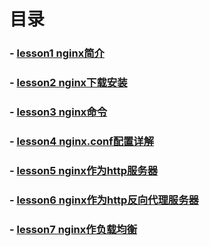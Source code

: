 
# 目录
### - [lesson1 nginx简介](https://github.com/yancongcong1/study-log/tree/master/nginx/简介.md)
### - [lesson2 nginx下载安装](https://github.com/yancongcong1/study-log/tree/master/nginx/下载安装.md)
### - [lesson3 nginx命令](https://github.com/yancongcong1/study-log/tree/master/nginx/命令介绍.md)
### - [lesson4 nginx.conf配置详解](https://github.com/yancongcong1/study-log/tree/master/nginx/配置详解.md)
### - [lesson5 nginx作为http服务器](https://github.com/yancongcong1/study-log/tree/master/nginx/http服务器.md)
### - [lesson6 nginx作为http反向代理服务器](https://github.com/yancongcong1/study-log/tree/master/nginx/反向代理服务器.md)
### - [lesson7 nginx作负载均衡](https://github.com/yancongcong1/study-log/tree/master/nginx/负载均衡.md)